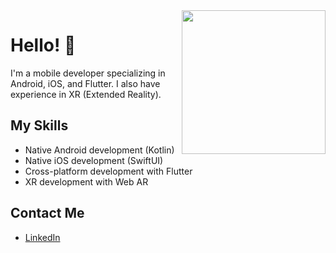 <img align='right' src="https://media.giphy.com/media/M9gbBd9nbDrOTu1Mqx/giphy.gif" width="230">
<!--h3 align="center">Hi there! I'm Divino Borges <img src="https://camo.githubusercontent.com/40dff491d4e8123af55298ef908faedb66c463e5/68747470733a2f2f6d656469612e67697068792e636f6d2f6d656469612f57556c706c634d704f43456d5447427442572f67697068792e676966" width="50"/></h3-->

# Hello! 👋

I'm a mobile developer specializing in Android, iOS, and Flutter. I also have experience in XR (Extended Reality).

## My Skills

- Native Android development (Kotlin)
- Native iOS development (SwiftUI)
- Cross-platform development with Flutter
- XR development with Web AR


## Contact Me

- [LinkedIn](https://www.linkedin.com/in/divinoborges)

